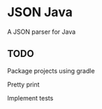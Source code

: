 # JSON Java
A JSON parser for Java

## TODO
Package projects using gradle

Pretty print

Implement tests

